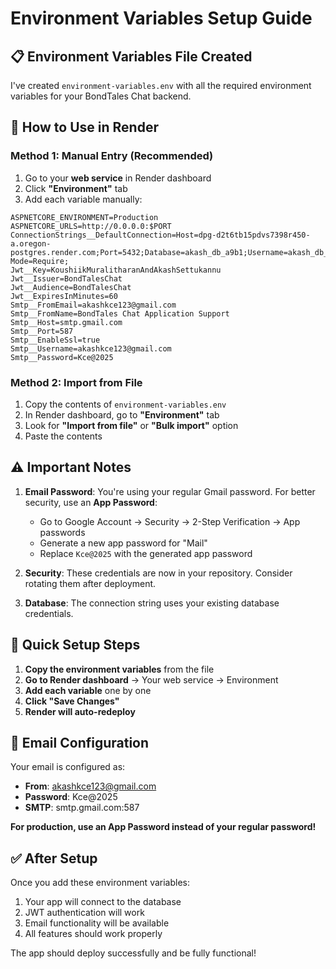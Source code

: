 # Environment Variables Setup Guide

## 📋 Environment Variables File Created

I've created `environment-variables.env` with all the required environment variables for your BondTales Chat backend.

## 🚀 How to Use in Render

### **Method 1: Manual Entry (Recommended)**
1. Go to your **web service** in Render dashboard
2. Click **"Environment"** tab
3. Add each variable manually:

```
ASPNETCORE_ENVIRONMENT=Production
ASPNETCORE_URLS=http://0.0.0.0:$PORT
ConnectionStrings__DefaultConnection=Host=dpg-d2t6tb15pdvs7398r450-a.oregon-postgres.render.com;Port=5432;Database=akash_db_a9b1;Username=akash_db_a9b1_user;Password=HRgyvuUDUq4glngo22lOUiM9VOcQ1Vj8;SSL Mode=Require;
Jwt__Key=KoushiikMuralitharanAndAkashSettukannu
Jwt__Issuer=BondTalesChat
Jwt__Audience=BondTalesChat
Jwt__ExpiresInMinutes=60
Smtp__FromEmail=akashkce123@gmail.com
Smtp__FromName=BondTales Chat Application Support
Smtp__Host=smtp.gmail.com
Smtp__Port=587
Smtp__EnableSsl=true
Smtp__Username=akashkce123@gmail.com
Smtp__Password=Kce@2025
```

### **Method 2: Import from File**
1. Copy the contents of `environment-variables.env`
2. In Render dashboard, go to **"Environment"** tab
3. Look for **"Import from file"** or **"Bulk import"** option
4. Paste the contents

## ⚠️ Important Notes

1. **Email Password**: You're using your regular Gmail password. For better security, use an **App Password**:
   - Go to Google Account → Security → 2-Step Verification → App passwords
   - Generate a new app password for "Mail"
   - Replace `Kce@2025` with the generated app password

2. **Security**: These credentials are now in your repository. Consider rotating them after deployment.

3. **Database**: The connection string uses your existing database credentials.

## 🔧 Quick Setup Steps

1. **Copy the environment variables** from the file
2. **Go to Render dashboard** → Your web service → Environment
3. **Add each variable** one by one
4. **Click "Save Changes"**
5. **Render will auto-redeploy**

## 📧 Email Configuration

Your email is configured as:
- **From**: akashkce123@gmail.com
- **Password**: Kce@2025
- **SMTP**: smtp.gmail.com:587

**For production, use an App Password instead of your regular password!**

## ✅ After Setup

Once you add these environment variables:
1. Your app will connect to the database
2. JWT authentication will work
3. Email functionality will be available
4. All features should work properly

The app should deploy successfully and be fully functional!
